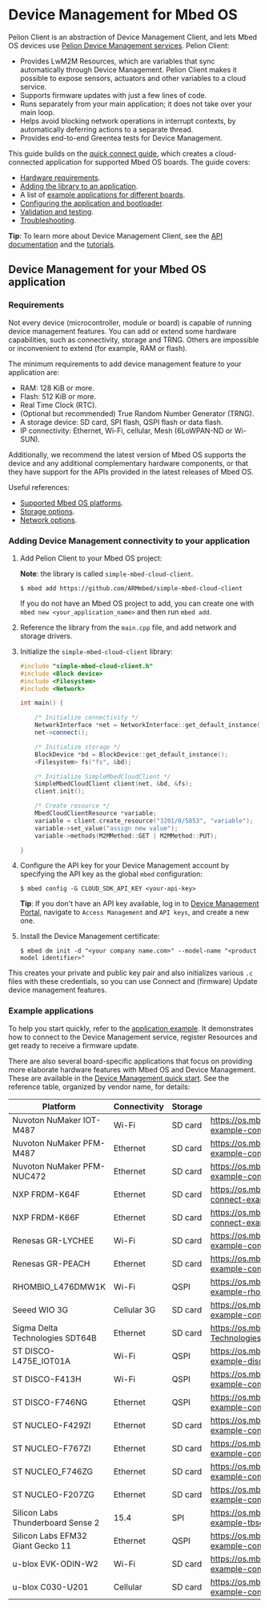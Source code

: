 <h1 id="device-management">Device Management for Mbed OS</h1>

Pelion Client is an abstraction of Device Management Client, and lets Mbed OS devices use [Pelion Device Management services](https://www.pelion.com/docs/device-management/current/welcome/index.html). Pelion Client:

- Provides LwM2M Resources, which are variables that sync automatically through Device Management. Pelion Client makes it possible to expose sensors, actuators and other variables to a cloud service.
- Supports firmware updates with just a few lines of code.
- Runs separately from your main application; it does not take over your main loop.
- Helps avoid blocking network operations in interrupt contexts, by automatically deferring actions to a separate thread.
- Provides end-to-end Greentea tests for Device Management.

This guide builds on the [quick connect guide](https://os.mbed.com/guides/connect-device-to-pelion/), which creates a cloud-connected application for supported Mbed OS boards. The guide covers:

- [Hardware requirements](#requirements).
- [Adding the library to an application](#adding-device-management-connectivity-to-your-application).
- A list of [example applications for different boards](#example-applications).
- [Configuring the application and bootloader](../mbed-os-pelion/device-management-configuration.html).
- [Validation and testing](../mbed-os-pelion/device-management-test.html).
- [Troubleshooting](../mbed-os-pelion/device-management-test.html#troubleshooting).

<span class="tips">**Tip**: To learn more about Device Management Client, see the [API documentation](https://www.pelion.com/docs/device-management/current/client-api-references/index.html) and the [tutorials](https://www.pelion.com/docs/device-management/current/connecting/device-management-client-tutorials.html).</span>

## Device Management for your Mbed OS application

### Requirements

Not every device (microcontroller, module or board) is capable of running device management features. You can add or extend some hardware capabilities, such as connectivity, storage and TRNG. Others are impossible or inconvenient to extend (for example, RAM or flash).

The minimum requirements to add device management feature to your application are:

- RAM: 128 KiB or more.
- Flash: 512 KiB or more.
- Real Time Clock (RTC).
- (Optional but recommended) True Random Number Generator (TRNG).
- A storage device: SD card, SPI flash, QSPI flash or data flash.
- IP connectivity: Ethernet, Wi-Fi, cellular, Mesh (6LoWPAN-ND or Wi-SUN).

Additionally, we recommend the latest version of Mbed OS supports the device and any additional complementary hardware components, or that they have support for the APIs provided in the latest releases of Mbed OS.

Useful references:

- [Supported Mbed OS platforms](https://cloud.mbed.com/quick-start).
- [Storage options](../reference/storage.html).
- [Network options](../reference/networking.html).

### Adding Device Management connectivity to your application

1. Add Pelion Client to your Mbed OS project:

    <span class="notes">**Note**: the library is called `simple-mbed-cloud-client`.</span>

   ```
   $ mbed add https://github.com/ARMmbed/simple-mbed-cloud-client
   ```

   If you do not have an Mbed OS project to add, you can create one with `mbed new <your_application_name>` and then run `mbed add`.

1. Reference the library from the `main.cpp` file, and add network and storage drivers.

1. Initialize the `simple-mbed-cloud-client` library:

    ```cpp NOCI
    #include "simple-mbed-cloud-client.h"
    #include <Block device>
    #include <Filesystem>
    #include <Network>

    int main() {

        /* Initialize connectivity */
        NetworkInterface *net = NetworkInterface::get_default_instance();
        net->connect();

        /* Initialize storage */
        BlockDevice *bd = BlockDevice::get_default_instance();
        <Filesystem> fs("fs", &bd);

        /* Initialize SimpleMbedCloudClient */
        SimpleMbedCloudClient client(net, &bd, &fs);
        client.init();

        /* Create resource */
        MbedCloudClientResource *variable;
        variable = client.create_resource("3201/0/5853", "variable");
        variable->set_value("assign new value");
        variable->methods(M2MMethod::GET | M2MMethod::PUT);

    }
    ```

1. Configure the API key for your Device Management account by specifying the API key as the global `mbed` configuration:

    ```
    $ mbed config -G CLOUD_SDK_API_KEY <your-api-key>
    ```

    <span class="tips">**Tip**: If you don't have an API key available, log in to [Device Management Portal](https://portal.mbedcloud.com/), navigate to `Access Management` and `API keys`, and create a new one.</span>

1. Install the Device Management certificate:

    ```
    $ mbed dm init -d "<your company name.com>" --model-name "<product model identifier>"
    ```

This creates your private and public key pair and also initializes various `.c` files with these credentials, so you can use Connect and (firmware) Update device management features.

### Example applications

To help you start quickly, refer to the [application example](https://github.com/ARMmbed/pelion-ready-example). It demonstrates how to connect to the Device Management service, register Resources and get ready to receive a firmware update.

There are also several board-specific applications that focus on providing more elaborate hardware features with Mbed OS and Device Management. These are available in the [Device Management quick start](https://cloud.mbed.com/quick-start). See the reference table, organized by vendor name, for details:

Platform                          |  Connectivity      | Storage   | Example URL
----------------------------------| -------------------| --------- | --------------------
Nuvoton NuMaker IOT-M487          | Wi-Fi              | SD card   | https://os.mbed.com/teams/Nuvoton/code/pelion-example-common/
Nuvoton NuMaker PFM-M487          | Ethernet           | SD card   | https://os.mbed.com/teams/Nuvoton/code/pelion-example-common/
Nuvoton NuMaker PFM-NUC472        | Ethernet           | SD card   | https://os.mbed.com/teams/Nuvoton/code/pelion-example-common/
NXP FRDM-K64F                     | Ethernet           | SD card   | https://os.mbed.com/teams/NXP/code/mbed-cloud-connect-example-ethernet
NXP FRDM-K66F                     | Ethernet           | SD card   | https://os.mbed.com/teams/NXP/code/mbed-cloud-connect-example-ethernet
Renesas GR-LYCHEE                 | Wi-Fi              | SD card   | https://os.mbed.com/teams/Renesas/code/pelion-example-common/
Renesas GR-PEACH                  | Ethernet           | SD card   | https://os.mbed.com/teams/Renesas/code/pelion-example-common/
RHOMBIO_L476DMW1K                 | Wi-Fi              | QSPI      | https://os.mbed.com/teams/Rhombio/code/pelion-example-rhombio-l476dmw1k/
Seeed WIO 3G                      | Cellular 3G        | SD card   | https://os.mbed.com/teams/Seeed/code/pelion-example-common/
Sigma Delta Technologies SDT64B   | Ethernet           | SD card   | https://os.mbed.com/teams/Sigma-Delta-Technologies/code/pelion-example-common
ST DISCO-L475E_IOT01A             | Wi-Fi              | QSPI      | https://os.mbed.com/teams/ST/code/pelion-example-disco-iot01/
ST DISCO-F413H                    | Wi-Fi              | QSPI      | https://os.mbed.com/teams/ST/code/pelion-example-common/
ST DISCO-F746NG                   | Ethernet           | QSPI      | https://os.mbed.com/teams/ST/code/pelion-example-common/
ST NUCLEO-F429ZI                  | Ethernet           | SD card   | https://os.mbed.com/teams/ST/code/pelion-example-common/
ST NUCLEO-F767ZI                  | Ethernet           | SD card   | https://os.mbed.com/teams/ST/code/pelion-example-common/
ST NUCLEO_F746ZG                  | Ethernet           | SD card   | https://os.mbed.com/teams/ST/code/pelion-example-common/
ST NUCLEO-F207ZG                  | Ethernet           | SD card   | https://os.mbed.com/teams/ST/code/pelion-example-common/
Silicon Labs Thunderboard Sense 2 | 15.4               | SPI       | https://os.mbed.com/teams/SiliconLabs/code/pelion-example-tbsense2/
Silicon Labs EFM32 Giant Gecko 11 | Ethernet           | QSPI      | https://os.mbed.com/teams/SiliconLabs/code/pelion-example-common/
u-blox EVK-ODIN-W2                | Wi-Fi              | SD card   | https://os.mbed.com/teams/ublox/code/pelion-example-common/
u-blox C030-U201                  | Cellular           | SD card   | https://os.mbed.com/teams/ublox/code/pelion-example-common/
